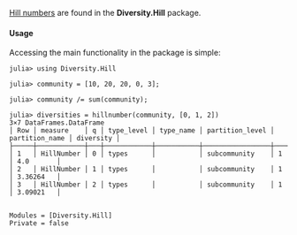 [Hill numbers](http://www.jstor.org/stable/1934352) are found in the
**Diversity.Hill** package.

#### Usage

Accessing the main functionality in the package is simple:

```jldoctest
julia> using Diversity.Hill

julia> community = [10, 20, 20, 0, 3];

julia> community /= sum(community);

julia> diversities = hillnumber(community, [0, 1, 2])
3×7 DataFrames.DataFrame
│ Row │ measure    │ q │ type_level │ type_name │ partition_level │ partition_name │ diversity │
├─────┼────────────┼───┼────────────┼───────────┼─────────────────┼────────────────┼───────────┤
│ 1   │ HillNumber │ 0 │ types      │           │ subcommunity    │ 1              │ 4.0       │
│ 2   │ HillNumber │ 1 │ types      │           │ subcommunity    │ 1              │ 3.36264   │
│ 3   │ HillNumber │ 2 │ types      │           │ subcommunity    │ 1              │ 3.09021   │
```

```@contents
```

```@autodocs
Modules = [Diversity.Hill]
Private = false
```

```@index
```
